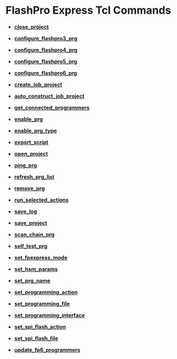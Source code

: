 # FlashPro Express Tcl Commands

-   **[close\_project](GUID-A978A031-E455-4107-A0CA-62758AB277B0.md)**  

-   **[configure\_flashpro3\_prg](GUID-B734E352-0B97-4BE4-861B-63C4E226CDA3.md)**  

-   **[configure\_flashpro4\_prg](GUID-C6DC8BF8-746A-46CA-BFBC-17C3DE12BE2E.md)**  

-   **[configure\_flashpro5\_prg](GUID-FB25661A-8225-4690-9725-F60106557CC2.md)**  

-   **[configure\_flashpro6\_prg](GUID-5CC9F44A-BF2A-467C-BBC4-DB0B2B1057C9.md)**  

-   **[create\_job\_project](GUID-C78E4BD9-3A88-4AF5-823C-582E27D12C78.md)**  

-   **[auto\_construct\_job\_project](GUID-4F0D98E7-35FB-4753-ABD4-E8C62BD6041D.md)**  

-   **[get\_connected\_programmers](GUID-02C0DE45-107C-485F-A43B-318BD415CE34.md)**  

-   **[enable\_prg](GUID-5FAD1CA4-21B2-4716-9F36-73B413B86401.md)**  

-   **[enable\_prg\_type](GUID-5F48BB80-E044-451D-B85D-36290E50099A.md)**  

-   **[export\_script](GUID-52210886-99E2-4FCF-BC6F-0E2C310907DE.md)**  

-   **[open\_project](GUID-C188CFB8-8105-43ED-842F-448B7E82214F.md)**  

-   **[ping\_prg](GUID-126EB06D-BA60-4BCE-8BBF-0F9A095637ED.md)**  

-   **[refresh\_prg\_list](GUID-EA82E3FD-B459-47A8-9A1A-5DE4636D921C.md)**  

-   **[remove\_prg](GUID-584C0FAF-C03D-4915-B6E4-7880943C8579.md)**  

-   **[run\_selected\_actions](GUID-BB1FFF32-7224-4088-8A76-A995F1A747A2.md)**  

-   **[save\_log](GUID-CDF63D82-F9E1-4A16-B138-FC5E60255E14.md)**  

-   **[save\_project](GUID-A582A623-86BE-4721-9705-7D627084E6F4.md)**  

-   **[scan\_chain\_prg](GUID-50D90E28-7472-47D3-9A0E-77B2CE40B345.md)**  

-   **[self\_test\_prg](GUID-1EBEC30A-B809-44DA-A4E8-20D973F27104.md)**  

-   **[set\_fpexpress\_mode](GUID-ECAC6846-2617-4BBA-B0F2-033F74291C3F.md)**  

-   **[set\_hsm\_params](GUID-5B32A9E6-5C29-4AFA-A8C7-1E3B14714B7B.md)**  

-   **[set\_prg\_name](GUID-B2A80E45-1E59-4B25-A83F-46DBB16BD64E.md)**  

-   **[set\_programming\_action](GUID-7C102C1E-29EC-48B4-8924-926B183E6798.md)**  

-   **[set\_programming\_file](GUID-2EC4DA8E-AD9D-4FC9-95FB-B65326EA25AA.md)**  

-   **[set\_programming\_interface](GUID-11729B53-0174-472A-9552-104B3FD319B2.md)**  

-   **[set\_spi\_flash\_action](GUID-259D3230-CFBA-48A7-82CB-5026B35C1CF9.md)**  

-   **[set\_spi\_flash\_file](GUID-65CF49D1-1D52-4398-BEE6-39824A548FF2.md)**  

-   **[update\_fp6\_programmers](GUID-D257EE74-C529-417D-ADEF-C1DF0F196DF8.md)**  


